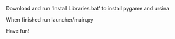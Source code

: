 Download and run 'Install Libraries.bat' to install pygame and ursina

When finished run launcher/main.py

Have fun!
